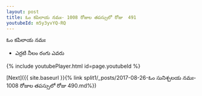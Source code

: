 ```yaml
---
layout: post
title: ఓం కపిలాయ నమః- 1008 రోజుల తపస్సులో రోజు  491
youtubeId: m5y3yvYQ-RQ
---
```

 
 
 ఓం కపిలాయ నమః  
 
 -  ఎర్రటి నీలం రంగు ఎవరు 
 
  
 
  
 
 
 
 
 
 


{% include youtubePlayer.html id=page.youtubeId %}
 
[Next]({{ site.baseurl }}{% link  split1/_posts/2017-08-26-ఓం సునిశ్చలయ నమః- 1008 రోజుల తపస్సులో రోజు  490.md%})
 
